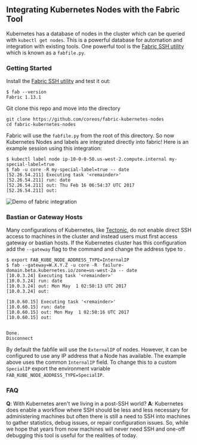 ## Integrating Kubernetes Nodes with the Fabric Tool

Kubernetes has a database of nodes in the cluster which can be queried with `kubectl get nodes`. This is a powerful database for automation and integration with existing tools. One powerful tool is the [Fabric SSH utility](http://www.fabfile.org/) which is known as a `fabfile.py`.

### Getting Started

Install the [Fabric SSH utility](http://www.fabfile.org/) and test it out:

```
$ fab --version
Fabric 1.13.1
```

Git clone this repo and move into the directory

```
git clone https://github.com/coreos/fabric-kubernetes-nodes
cd fabric-kubernetes-nodes
```

Fabric will use the `fabfile.py` from the root of this directory. So now Kubernetes Nodes and labels are integrated directly into fabric! Here is an example session using this integration:

```
$ kubectl label node ip-10-0-0-50.us-west-2.compute.internal my-special-label=true
$ fab -u core -R my-special-label=true -- date
[52.26.54.211] Executing task '<remainder>'
[52.26.54.211] run: date
[52.26.54.211] out: Thu Feb 16 06:54:37 UTC 2017
[52.26.54.211] out:
```

![Demo of fabric integration](http://i.imgur.com/YYHmvMl.gif)

### Bastian or Gateway Hosts

Many configurations of Kubernetes, like [Tectonic](https://coreos.com/tectonic), do not enable direct SSH access to machines in the cluster and instead users must first access gateway or bastian hosts. If the Kubernetes cluster has this configuration add the `--gateway` flag to the command and change the address type to .

```
$ export FAB_KUBE_NODE_ADDRESS_TYPE=InternalIP
$ fab --gateway=W.X.Y.Z -u core -R  failure-domain.beta.kubernetes.io/zone=us-west-2a -- date
[10.0.3.24] Executing task '<remainder>'
[10.0.3.24] run: date
[10.0.3.24] out: Mon May  1 02:50:13 UTC 2017
[10.0.3.24] out:

[10.0.60.15] Executing task '<remainder>'
[10.0.60.15] run: date
[10.0.60.15] out: Mon May  1 02:50:16 UTC 2017
[10.0.60.15] out:


Done.
Disconnect
```

By default the fabfile will use the `ExternalIP` of nodes. However, it can be configured to use any IP address that a Node has available. The example above uses the common `InternalIP` field. To change this to a custom `SpecialIP` export the environment variable `FAB_KUBE_NODE_ADDRESS_TYPE=SpecialIP`.

### FAQ

**Q**: With Kubernetes aren't we living in a post-SSH world?
**A**: Kubernetes does enable a workflow where SSH should be less and less necessary for administering machines but often there is still a need to SSH into machines to gather statistics, debug issues, or repair configuration issues. So, while we hope that years from now machines will never need SSH and one-off debugging this tool is useful for the realities of today.
